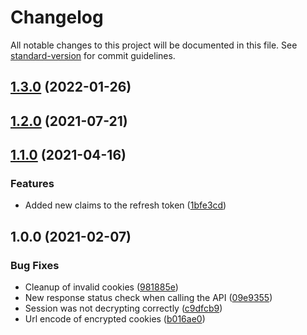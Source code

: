 # Changelog

All notable changes to this project will be documented in this file. See [standard-version](https://github.com/conventional-changelog/standard-version) for commit guidelines.

## [1.3.0](https://github.com/rhangai/auth-gatekeeper/compare/v1.2.0...v1.3.0) (2022-01-26)

## [1.2.0](https://github.com/rhangai/auth-gatekeeper/compare/v1.1.0...v1.2.0) (2021-07-21)

## [1.1.0](https://github.com/rhangai/auth-gatekeeper/compare/v1.0.0...v1.1.0) (2021-04-16)


### Features

* Added new claims to the refresh token ([1bfe3cd](https://github.com/rhangai/auth-gatekeeper/commit/1bfe3cd24d85bea545225e86b6f0e6e9a0850821))

## 1.0.0 (2021-02-07)


### Bug Fixes

* Cleanup of invalid cookies ([981885e](https://github.com/rhangai/auth-gatekeeper/commit/981885e3b3e0d2d40c83726e3ec8696d97f7a0fb))
* New response status check when calling the API ([09e9355](https://github.com/rhangai/auth-gatekeeper/commit/09e9355896ce804bf5a039b89c4d285022b617b6))
* Session was not decrypting correctly ([c9dfcb9](https://github.com/rhangai/auth-gatekeeper/commit/c9dfcb95d791a0978415f01dbcf17a54985d1521))
* Url encode of encrypted cookies ([b016ae0](https://github.com/rhangai/auth-gatekeeper/commit/b016ae0288bc1c70450f3265e938a65ad5bafadb))
